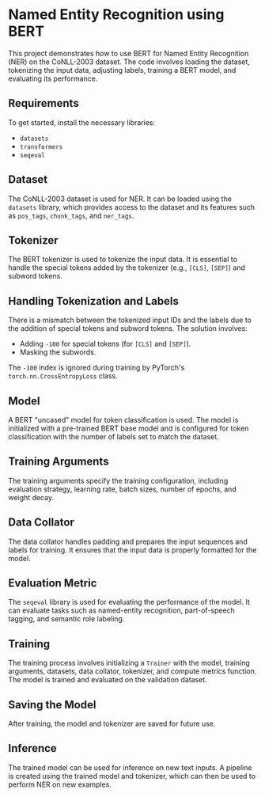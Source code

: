 # Named Entity Recognition using BERT

This project demonstrates how to use BERT for Named Entity Recognition (NER) on the CoNLL-2003 dataset. The code involves loading the dataset, tokenizing the input data, adjusting labels, training a BERT model, and evaluating its performance.

## Requirements

To get started, install the necessary libraries:

- `datasets`
- `transformers`
- `seqeval`

## Dataset

The CoNLL-2003 dataset is used for NER. It can be loaded using the `datasets` library, which provides access to the dataset and its features such as `pos_tags`, `chunk_tags`, and `ner_tags`.

## Tokenizer

The BERT tokenizer is used to tokenize the input data. It is essential to handle the special tokens added by the tokenizer (e.g., `[CLS]`, `[SEP]`) and subword tokens. 

## Handling Tokenization and Labels

There is a mismatch between the tokenized input IDs and the labels due to the addition of special tokens and subword tokens. The solution involves:
- Adding `-100` for special tokens (for `[CLS]` and `[SEP]`).
- Masking the subwords.

The `-100` index is ignored during training by PyTorch's `torch.nn.CrossEntropyLoss` class.

## Model

A BERT "uncased" model for token classification is used. The model is initialized with a pre-trained BERT base model and is configured for token classification with the number of labels set to match the dataset.

## Training Arguments

The training arguments specify the training configuration, including evaluation strategy, learning rate, batch sizes, number of epochs, and weight decay.

## Data Collator

The data collator handles padding and prepares the input sequences and labels for training. It ensures that the input data is properly formatted for the model.

## Evaluation Metric

The `seqeval` library is used for evaluating the performance of the model. It can evaluate tasks such as named-entity recognition, part-of-speech tagging, and semantic role labeling.

## Training

The training process involves initializing a `Trainer` with the model, training arguments, datasets, data collator, tokenizer, and compute metrics function. The model is trained and evaluated on the validation dataset.

## Saving the Model

After training, the model and tokenizer are saved for future use.

## Inference

The trained model can be used for inference on new text inputs. A pipeline is created using the trained model and tokenizer, which can then be used to perform NER on new examples.
